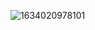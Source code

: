 

![1634020978101](https://github.com/serkannpolatt/KAGGLE-COMPETITION-NOTEBOOKS/assets/92849974/61495376-53b6-4fdc-82c2-85f4efc46998)
